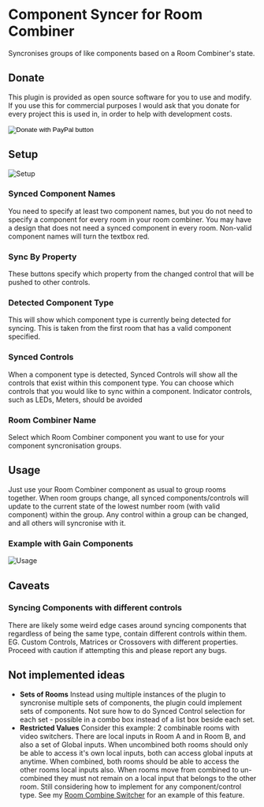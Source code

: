 # Component Syncer for Room Combiner

Syncronises groups of like components based on a Room Combiner's state.

## Donate

This plugin is provided as open source software for you to use and modify.  If you use this for commercial purposes I would ask that you donate for every project this is used in, in order to help with development costs.

<form action="https://www.paypal.com/cgi-bin/webscr" method="post" target="_top">
<input type="hidden" name="cmd" value="_s-xclick" />
<input type="hidden" name="hosted_button_id" value="ZYF826FYE4R8E" />
<input type="image" src="https://www.paypalobjects.com/en_US/i/btn/btn_donateCC_LG.gif" border="0" name="submit" title="Please donate" alt="Donate with PayPal button" />
<img alt="" border="0" src="https://www.paypal.com/en_NZ/i/scr/pixel.gif" width="1" height="1" />
</form>

## Setup

![Setup](https://github.com/jcerecke/Component-Syncer-for-Room-Combiner/raw/master/images/setup.gif)

### Synced Component Names

You need to specify at least two component names, but you do not need to specify a component for every room in your room combiner. You may have a design that does not need a synced component in every room. Non-valid component names will turn the textbox red.

### Sync By Property

These buttons specify which property from the changed control that will be pushed to other controls.

### Detected Component Type

This will show which component type is currently being detected for syncing. This is taken from the first room that has a valid component specified.

### Synced Controls

When a component type is detected, Synced Controls will show all the controls that exist within this component type. You can choose which controls that you would like to sync within a component. Indicator controls, such as LEDs, Meters, should be avoided

### Room Combiner Name

Select which Room Combiner component you want to use for your component syncronisation groups.

## Usage

Just use your Room Combiner component as usual to group rooms together. When room groups change, all synced components/controls will update to the current state of the lowest number room (with valid component) within the group. Any control within a group can be changed, and all others will syncronise with it.

### Example with Gain Components

![Usage](https://github.com/jcerecke/Component-Syncer-for-Room-Combiner/raw/master/images/usage.gif)

## Caveats

### Syncing Components with different controls

There are likely some weird edge cases around syncing components that regardless of being the same type, contain different controls within them.  EG. Custom Controls, Matrices or Crossovers with different properties.  Proceed with caution if attempting this and please report any bugs.

## Not implemented ideas

- **Sets of Rooms** Instead using multiple instances of the plugin to syncronise multiple sets of components, the plugin could implement sets of components. Not sure how to do Synced Control selection for each set - possible in a combo box instead of a list box beside each set.
- **Restricted Values** Consider this example: 2 combinable rooms with video switchers. There are local inputs in Room A and in Room B, and also a set of Global inputs. When uncombined both rooms should only be able to access it's own local inputs, both can access global inputs at anytime. When combined, both rooms should be able to access the other rooms local inputs also. When rooms move from combined to un-combined they must not remain on a local input that belongs to the other room. Still considering how to implement for any component/control type. See my [Room Combine Switcher](https://github.com/jcerecke/Switcher-Room-Combiner) for an example of this feature.
